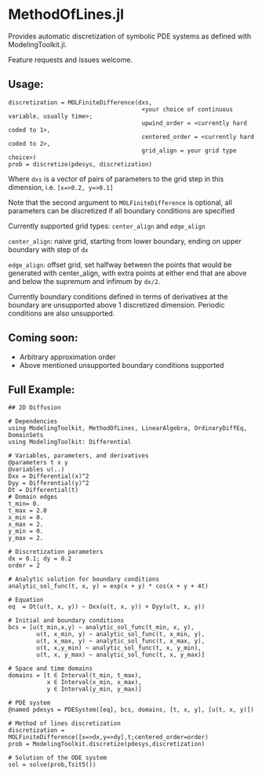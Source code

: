 # MethodOfLines.jl

Provides automatic discretization of symbolic PDE systems as defined with ModelingToolkit.jl.

Feature requests and issues welcome.

## Usage:
```
discretization = MOLFiniteDifference(dxs, 
                                      <your choice of continuous variable, usually time>; 
                                      upwind_order = <currently hard coded to 1>, 
                                      centered_order = <currently hard coded to 2>, 
                                      grid_align = your grid type choice>)
prob = discretize(pdesys, discretization)
```
Where `dxs` is a vector of pairs of parameters to the grid step in this dimension, i.e. `[x=>0.2, y=>0.1]`

Note that the second argument to `MOLFiniteDifference` is optional, all parameters can be discretized if all boundary conditions are specified

Currently supported grid types: `center_align` and `edge_align`

`center_align`: naive grid, starting from lower boundary, ending on upper boundary with step of `dx`

`edge_align`: offset grid, set halfway between the points that would be generated with center_align, with extra points at either end that are above and below the supremum and infimum by `dx/2`.

Currently boundary conditions defined in terms of derivatives at the boundary are unsupported above 1 discretized dimension. Periodic conditions are also unsupported.

## Coming soon:
- Arbitrary approximation order
- Above mentioned unsupported boundary conditions supported

## Full Example:
```
## 2D Diffusion

# Dependencies
using ModelingToolkit, MethodOfLines, LinearAlgebra, OrdinaryDiffEq, DomainSets
using ModelingToolkit: Differential

# Variables, parameters, and derivatives
@parameters t x y
@variables u(..)
Dxx = Differential(x)^2
Dyy = Differential(y)^2
Dt = Differential(t)
# Domain edges
t_min= 0.
t_max = 2.0
x_min = 0.
x_max = 2.
y_min = 0.
y_max = 2.

# Discretization parameters
dx = 0.1; dy = 0.2
order = 2

# Analytic solution for boundary conditions
analytic_sol_func(t, x, y) = exp(x + y) * cos(x + y + 4t)

# Equation
eq  = Dt(u(t, x, y)) ~ Dxx(u(t, x, y)) + Dyy(u(t, x, y))

# Initial and boundary conditions
bcs = [u(t_min,x,y) ~ analytic_sol_func(t_min, x, y),
        u(t, x_min, y) ~ analytic_sol_func(t, x_min, y),
        u(t, x_max, y) ~ analytic_sol_func(t, x_max, y),
        u(t, x,y_min) ~ analytic_sol_func(t, x, y_min),
        u(t, x, y_max) ~ analytic_sol_func(t, x, y_max)]

# Space and time domains
domains = [t ∈ Interval(t_min, t_max),
           x ∈ Interval(x_min, x_max),
           y ∈ Interval(y_min, y_max)]

# PDE system
@named pdesys = PDESystem([eq], bcs, domains, [t, x, y], [u(t, x, y)])

# Method of lines discretization
discretization = MOLFiniteDifference([x=>dx,y=>dy],t;centered_order=order)
prob = ModelingToolkit.discretize(pdesys,discretization)

# Solution of the ODE system
sol = solve(prob,Tsit5())
```

